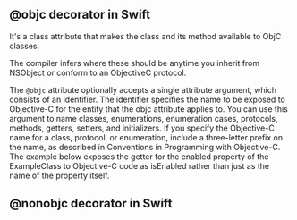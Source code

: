 ## @objc decorator in Swift

It's a class attribute that makes the class and its method available to ObjC classes.

The compiler infers where these should be anytime you inherit from NSObject or
conform to an ObjectiveC protocol.

The `@objc` attribute optionally accepts a single attribute argument, which consists of an identifier. The identifier specifies the name to be exposed to Objective-C for the entity that the objc attribute applies to. You can use this argument to name classes, enumerations, enumeration cases, protocols, methods, getters, setters, and initializers. If you specify the Objective-C name for a class, protocol, or enumeration, include a three-letter prefix on the name, as described in Conventions in Programming with Objective-C. The example below exposes the getter for the enabled property of the ExampleClass to Objective-C code as isEnabled rather than just as the name of the property itself.

## @nonobjc decorator in Swift
